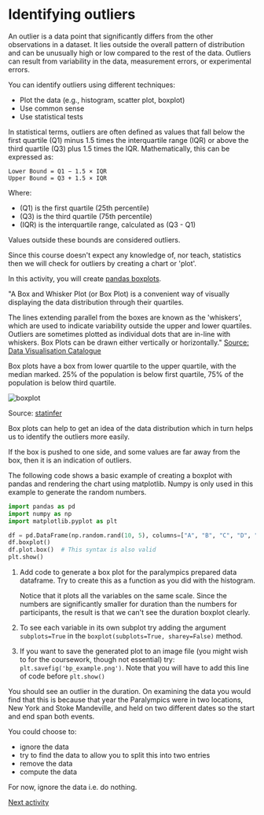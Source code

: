 # Identifying outliers

An outlier is a data point that significantly differs from the other observations in a dataset. It lies outside the
overall pattern of distribution and can be unusually high or low compared to the rest of the data. Outliers can result
from variability in the data, measurement errors, or experimental errors.

You can identify outliers using different techniques:

- Plot the data (e.g., histogram, scatter plot, boxplot)
- Use common sense
- Use statistical tests

In statistical terms, outliers are often defined as values that fall below the first quartile (Q1) minus 1.5 times the
interquartile range (IQR) or above the third quartile (Q3) plus 1.5 times the IQR. Mathematically, this can be expressed
as:

```text
Lower Bound = Q1 − 1.5 × IQR
Upper Bound = Q3 + 1.5 × IQR
```

Where:

- (Q1) is the first quartile (25th percentile)
- (Q3) is the third quartile (75th percentile)
- (IQR) is the interquartile range, calculated as (Q3 - Q1)

Values outside these bounds are considered outliers.

Since this course doesn't expect any knowledge of, nor teach, statistics then we will check for outliers by creating a
chart or 'plot'.

In this activity, you will
create [pandas boxplots](https://pandas.pydata.org/pandas-docs/stable/reference/api/pandas.plotting.boxplot.html).

"A Box and Whisker Plot (or Box Plot) is a convenient way of visually displaying the data distribution through their
quartiles.

The lines extending parallel from the boxes are known as the 'whiskers', which are used to indicate variability outside
the upper and lower quartiles. Outliers are sometimes plotted as individual dots that are in-line with whiskers. Box
Plots can be drawn either vertically or
horizontally." [Source: Data Visualisation Catalogue](https://datavizcatalogue.com/methods/box_plot.html)

Box plots have a box from lower quartile to the upper quartile, with the median marked. 25% of the population is below
first quartile, 75% of the population is below third quartile.

![boxplot](../img/box_plot.png)

Source: [statinfer](https://statinfer.com/104-3-5-box-plots-and-outlier-dectection-using-python/)

Box plots can help to get an idea of the data distribution which in turn helps us to identify the outliers more
easily.

If the box is pushed to one side, and some values are far away from the box, then it is an indication of outliers.

The following code shows a basic example of creating a boxplot with pandas and rendering the chart using matplotlib.
Numpy is only used in this example to generate the random numbers.

```python
import pandas as pd
import numpy as np
import matplotlib.pyplot as plt

df = pd.DataFrame(np.random.rand(10, 5), columns=["A", "B", "C", "D", "E"])
df.boxplot()
df.plot.box()  # This syntax is also valid
plt.show()
```

1. Add code to generate a box plot for the paralympics prepared data dataframe. Try to create this as a function as you
   did with the histogram.

   Notice that it plots all the variables on the same scale. Since the numbers are significantly smaller for duration
   than the numbers for participants, the result is that we can't see the duration boxplot clearly.
2. To see each variable in its own subplot try adding the argument `subplots=True` in the
   `boxplot(subplots=True, sharey=False)`
   method.
3. If you want to save the generated plot to an image file (you might wish to for the coursework, though not essential)
   try: `plt.savefig('bp_example.png')`. Note that you will have to add this line of code before `plt.show()`

You should see an outlier in the duration. On examining the data you would find that this is because that year the
Paralympics were in two locations, New York and Stoke Mandeville, and held on two different dates so the start and end
span both events.

You could choose to:

- ignore the data
- try to find the data to allow you to split this into two entries
- remove the data
- compute the data

For now, ignore the data i.e. do nothing.

[Next activity](3-4-timeseries.md)
